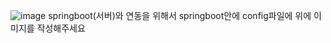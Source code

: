![image](https://github.com/user-attachments/assets/d356bf5f-42fb-408a-bcf9-1c3b2fdc838c)
springboot(서버)와 연동을 위해서 springboot안에 config파일에 위에 이미지를 작성해주세요 
